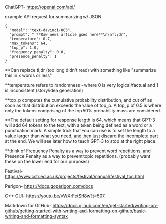 ChatGPT- https://openai.com/api/

example API request for summarizing w/ JSON

```
{
  "model": "text-davinci-003",
  "prompt": " **Raw news article goes here**\n\nTl;dr",
  "temperature": 0.7,
  "max_tokens": 64,
  "top_p": 1.0,
  "frequency_penalty": 0.0,
  "presence_penalty": 1
}
```

**Can replace tl;dr (too long didn't read) with something like "summarize this in x words or less"

**temperature refers to randomness - where 0 is very logical/factual and 1 is inconsistent (story/idea generation)

**top_p computes the cumulative probability distribution, and cut off as soon as that distribution exceeds the value of top_p. A top_p of 0.5 is where only the tokens comprising of the top 50% probability mass are considered.

**The default setting for response length is 64, which means that GPT-3 will add 64 tokens to the text, with a token being defined as a word or a punctuation mark. A simple trick that you can use is to set the length to a value larger than what you need, and then just discard the incomplete part at the end. We will see later how to teach GPT-3 to stop at the right place.

**think of Frequency Penalty as a way to prevent word repetitions, and Presence Penalty as a way to prevent topic repetitions. (probably want these on the lower end for our purposes)

Festival- https://www.cstr.ed.ac.uk/projects/festival/manual/festival_toc.html


Perigon- https://docs.goperigon.com/docs


C++ GUI- https://youtu.be/vWXrFetSH8w?t=507

Markdown for GitHub- https://docs.github.com/en/get-started/writing-on-github/getting-started-with-writing-and-formatting-on-github/basic-writing-and-formatting-syntax
